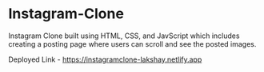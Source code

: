# Instagram-Clone
Instagram Clone built using HTML, CSS, and JavScript which includes creating a posting page where users can scroll and see the posted images.

Deployed Link - https://instagramclone-lakshay.netlify.app

